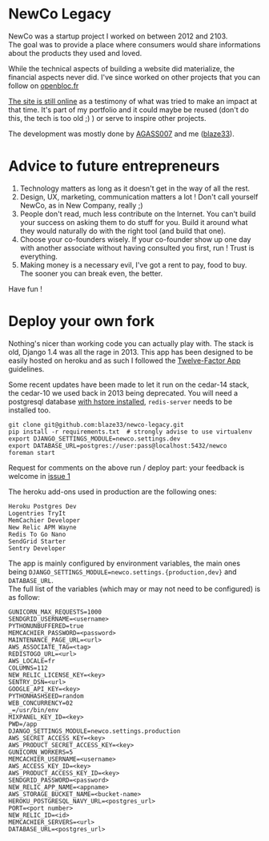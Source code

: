 # NewCo Legacy

NewCo was a startup project I worked on between 2012 and 2103.  
The goal was to provide a place where consumers would share informations about the products they used and loved.

While the technical aspects of building a website did materialize, the financial aspects never did. I've since worked on other projects that you can follow on [openbloc.fr](http://openbloc.fr)

[The site is still online](http://newco-prod.herokuapp.com/) as a testimony of what was tried to make an impact at that time.
It's part of my portfolio and it could maybe be reused (don't do this, the tech is too old ;) )
or serve to inspire other projects.

The development was mostly done by [AGASS007](https://github.com/AGASS007) and me ([blaze33](https://github.com/blaze33)).

# Advice to future entrepreneurs

1. Technology matters as long as it doesn't get in the way of all the rest.
2. Design, UX, marketing, communication matters a lot ! Don't call yourself NewCo,
   as in New Company, really ;)
3. People don't read, much less contribute on the Internet. You can't build your success
   on asking them to do stuff for you. Build it around what they would naturally do with
   the right tool (and build that one).
4. Choose your co-founders wisely. If your co-founder show up one day with another associate
   without having consulted you first, run ! Trust is everything.
5. Making money is a necessary evil, I've got a rent to pay, food to buy. The sooner you can break even, the better.

Have fun !

# Deploy your own fork

Nothing's nicer than working code you can actually play with. The stack is old, Django 1.4 was all the rage in 2013. This app has been designed to be easily hosted on heroku and as such I followed the [Twelve-Factor App](https://12factor.net/) guidelines.

Some recent updates have been made to let it run on the cedar-14 stack, the cedar-10 we used back in 2013 being deprecated. 
You will need a postgresql database [with hstore installed](http://stackoverflow.com/a/11584751/343834), `redis-server` needs to be installed too.

```
git clone git@github.com:blaze33/newco-legacy.git
pip install -r requirements.txt  # strongly advise to use virtualenv
export DJANGO_SETTINGS_MODULE=newco.settings.dev
export DATABASE_URL=postgres://user:pass@localhost:5432/newco
foreman start
```

Request for comments on the above run / deploy part: your feedback is welcome in [issue 1](https://github.com/blaze33/newco-legacy/issues/1)

The heroku add-ons used in production are the following ones:

    Heroku Postgres Dev
    Logentries TryIt
    MemCachier Developer
    New Relic APM Wayne
    Redis To Go Nano
    SendGrid Starter
    Sentry Developer

The app is mainly configured by environment variables, the main ones being `DJANGO_SETTINGS_MODULE=newco.settings.{production,dev}` and `DATABASE_URL`.  
The full list of the variables (which may or may not need to be configured) is as follow:
```
GUNICORN_MAX_REQUESTS=1000
SENDGRID_USERNAME=<username>
PYTHONUNBUFFERED=true
MEMCACHIER_PASSWORD=<password>
MAINTENANCE_PAGE_URL=<url>
AWS_ASSOCIATE_TAG=<tag>
REDISTOGO_URL=<url>
AWS_LOCALE=fr
COLUMNS=112
NEW_RELIC_LICENSE_KEY=<key>
SENTRY_DSN=<url>
GOOGLE_API_KEY=<key>
PYTHONHASHSEED=random
WEB_CONCURRENCY=02
_=/usr/bin/env
MIXPANEL_KEY_ID=<key>
PWD=/app
DJANGO_SETTINGS_MODULE=newco.settings.production
AWS_SECRET_ACCESS_KEY=<key>
AWS_PRODUCT_SECRET_ACCESS_KEY=<key>
GUNICORN_WORKERS=5
MEMCACHIER_USERNAME=<username>
AWS_ACCESS_KEY_ID=<key>
AWS_PRODUCT_ACCESS_KEY_ID=<key>
SENDGRID_PASSWORD=<password>
NEW_RELIC_APP_NAME=<appname>
AWS_STORAGE_BUCKET_NAME=<bucket-name>
HEROKU_POSTGRESQL_NAVY_URL=<postgres_url>
PORT=<port number>
NEW_RELIC_ID=<id>
MEMCACHIER_SERVERS=<url>
DATABASE_URL=<postgres_url>
```
